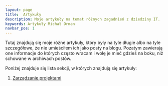 ```yaml
---
layout: page
title:  Artykuły
description: Moje artykuły na temat różnych zagadnień z dziedziny IT.
keywords: Artykuły Michał Orman
navbar_pos: 1
---
```

Tutaj znajdują się moje różne artykuły, który były na tyle długie albo na tyle szczegółowe,
że nie umieściłem ich jako posty na blogu. Pozatym zawierają one informacje do których
często wracam i wolę je mieć gdzieś na boku, niż schowane w archiwach postów.

Poniżej znajduje się lista sekcji, w których znajdują się artykuły:

  1. [Zarządzanie projektami](/artykuly/zarzadzanie-projektami)